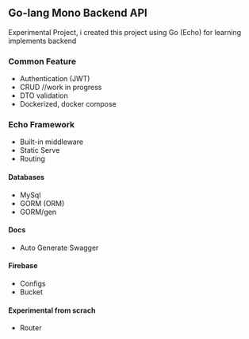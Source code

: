 ## Go-lang Mono Backend API

Experimental Project, i created this project using Go (Echo) for learning implements backend

### Common Feature

- Authentication (JWT)
- CRUD //work in progress
- DTO validation
- Dockerized, docker compose

### Echo Framework

- Built-in middleware
- Static Serve
- Routing

#### Databases

- MySql
- GORM (ORM)
- GORM/gen

#### Docs

- Auto Generate Swagger

#### Firebase

- Configs
- Bucket

#### Experimental from scrach

- Router
